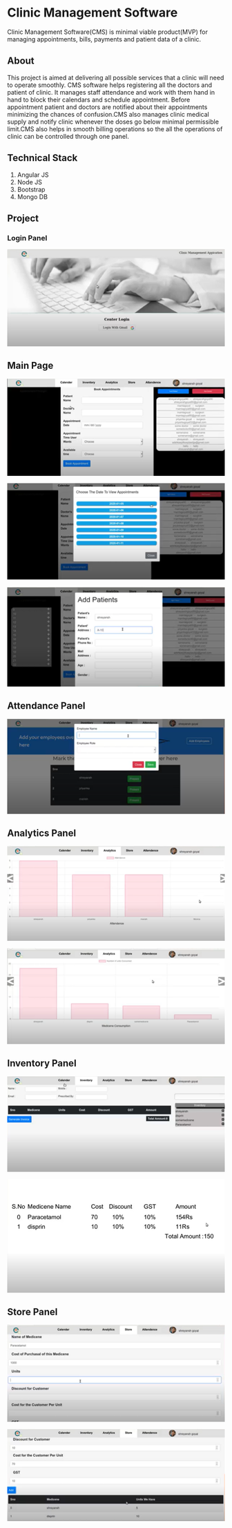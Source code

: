 # Clinic Management Software
Clinic Management Software(CMS) is minimal viable product(MVP) for managing appointments, bills, payments and patient data of a clinic. 
## About
This project is aimed at delivering all possible services that a clinic will need to operate smoothly.
CMS software helps registering all the doctors and patient of clinic. It manages staff attendance and work with them hand in hand to block their calendars and schedule appointment. Before appointment patient and doctors are notified about their appointments minimizing the chances of confusion.CMS also manages clinic medical supply and notify clinic whenever the doses go below minimal permissible limit.CMS also helps in smooth billing operations so the all the operations of clinic can be controlled through one panel.

## Technical Stack
1. Angular JS
2. Node JS
3. Bootstrap
4. Mongo DB

## Project 

### Login Panel
![alt text](https://github.com/shreyansh-goyal/Project-Snapshot/blob/main/Clinic_Management_Software/Login1.PNG "Login Panel")

## Main Page
![alt text](https://github.com/shreyansh-goyal/Project-Snapshot/blob/main/Clinic_Management_Software/Mainpage.PNG "Login Panel")

![alt text](https://github.com/shreyansh-goyal/Project-Snapshot/blob/main/Clinic_Management_Software/MainPage2.PNG "Login Panel")

![alt text](https://github.com/shreyansh-goyal/Project-Snapshot/blob/main/Clinic_Management_Software/add%20Patient.PNG "Login Panel")

## Attendance Panel
![alt text](https://github.com/shreyansh-goyal/Project-Snapshot/blob/main/Clinic_Management_Software/Attendance.PNG "Login Panel")

## Analytics Panel
![alt text](https://github.com/shreyansh-goyal/Project-Snapshot/blob/main/Clinic_Management_Software/Attendance2.PNG "Login Panel")

![alt text](https://github.com/shreyansh-goyal/Project-Snapshot/blob/main/Clinic_Management_Software/Analytics.PNG "Login Panel")

## Inventory Panel
![alt text](https://github.com/shreyansh-goyal/Project-Snapshot/blob/main/Clinic_Management_Software/inventory.PNG "Login Panel")

![alt text](https://github.com/shreyansh-goyal/Project-Snapshot/blob/main/Clinic_Management_Software/invoice.PNG "Login Panel")

## Store Panel
![alt text](https://github.com/shreyansh-goyal/Project-Snapshot/blob/main/Clinic_Management_Software/store.PNG "Login Panel")

![alt text](https://github.com/shreyansh-goyal/Project-Snapshot/blob/main/Clinic_Management_Software/store2.PNG "Login Panel")
